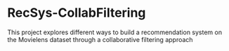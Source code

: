 # RecSys-CollabFiltering
This project explores different ways to build a recommendation system on the Movielens dataset through a collaborative filtering approach
